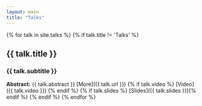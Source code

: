 ```yaml
---
layout: main
title: "Talks" 
---
```


{% for talk in site.talks %}
{% if talk.title != 'Talks' %}
## {{ talk.title }}
### {{ talk.subtitle }}
**Abstract:**
{{ talk.abstract }}
[More]({{ talk.url }}) {% if talk.video %} [Video]({{ talk.video }}) {% endif %} {% if talk.slides %} [Slides]({{ talk.slides }}){% endif %}
{% endif %}
{% endfor %}
